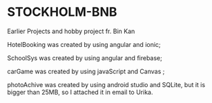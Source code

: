 # STOCKHOLM-BNB
Earlier Projects and hobby project fr. Bin Kan

HotelBooking was created by using angular and ionic;

SchoolSys was created by using angular and firebase;

carGame was created by using javaScript and Canvas ;

photoAchive was created by using android studio and SQLite, but it is bigger than 25MB, so I attached it in email to Urika.
